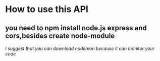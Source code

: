# How to use this API

## you need to npm install node.js express and cors,besides create node-module

###### I suggest that you can download nodemon because it can monitor your code 
